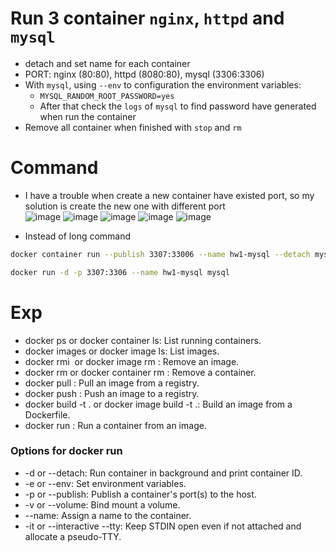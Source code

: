 # Run 3 container `nginx`, `httpd` and `mysql`

- detach and set name for each container
- PORT: nginx (80:80), httpd (8080:80), mysql (3306:3306)
- With `mysql`, using `--env` to configuration the environment variables:
  - `MYSQL_RANDOM_ROOT_PASSWORD=yes`
  - After that check the `logs` of `mysql` to find password have generated when run the container
- Remove all container when finished with `stop` and `rm`

# Command
- I have a trouble when create a new container have existed port, so my solution is create the new one with different port  
![image](https://github.com/lcaohoanq/Docker-Issues/assets/136492579/1275e7a1-fb48-4b20-aae4-c387da667d6a)
![image](https://github.com/lcaohoanq/Docker-Issues/assets/136492579/c649e131-8e4f-4c17-a300-29dd14129a82)
![image](https://github.com/lcaohoanq/Docker-Issues/assets/136492579/4cc78096-7634-4ce4-bec9-11e36899fa7f)
![image](https://github.com/lcaohoanq/Docker-Issues/assets/136492579/92abd88c-0ab2-495c-8447-7ad62ff699b7)
![image](https://github.com/lcaohoanq/Docker-Issues/assets/136492579/b71ca12f-2bf4-490f-a076-b292625da5cf)

- Instead of long command
```bash
docker container run --publish 3307:33006 --name hw1-mysql --detach mysql
```

```bash
docker run -d -p 3307:3306 --name hw1-mysql mysql
```

# Exp
- docker ps or docker container ls: List running containers.
- docker images or docker image ls: List images.
- docker rmi <image> or docker image rm <image>: Remove an image.
- docker rm <container> or docker container rm <container>: Remove a container.
- docker pull <image>: Pull an image from a registry.
- docker push <image>: Push an image to a registry.
- docker build -t <tag> . or docker image build -t <tag> .: Build an image from a Dockerfile.
- docker run <options> <image>: Run a container from an image.
### Options for docker run
- -d or --detach: Run container in background and print container ID.
- -e or --env: Set environment variables.
- -p or --publish: Publish a container's port(s) to the host.
- -v or --volume: Bind mount a volume.
- --name: Assign a name to the container.
- -it or --interactive --tty: Keep STDIN open even if not attached and allocate a pseudo-TTY.
